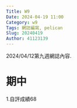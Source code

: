 ```yaml
---
Title: W9
Date: 2024-04-19 11:00
Category: w9
Tags: 網誌編寫, pelican
Slug: 20240419
Author: 41123139
---
```


2024/04/12第九週網誌內容.

<!-- PELICAN_END_SUMMARY -->

# 期中
1.自評成績68


